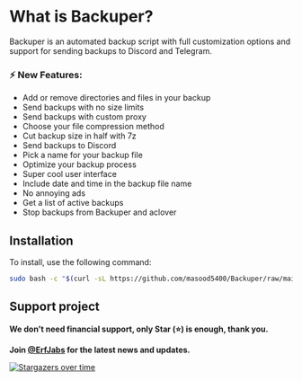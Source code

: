# What is Backuper?

Backuper is an automated backup script with full customization options and support for sending backups to Discord and Telegram.

### ⚡️ New Features:

- Add or remove directories and files in your backup
- Send backups with no size limits
- Send backups with custom proxy
- Choose your file compression method
- Cut backup size in half with 7z
- Send backups to Discord
- Pick a name for your backup file
- Optimize your backup process
- Super cool user interface
- Include date and time in the backup file name
- No annoying ads
- Get a list of active backups
- Stop backups from Backuper and aclover

## Installation

To install, use the following command:

```bash
sudo bash -c "$(curl -sL https://github.com/masood5400/Backuper/raw/main/install.sh)"
```

## Support project

**We don't need financial support, only Star (⭐) is enough, thank you.**

**Join [@ErfJabs](https://t.me/erfjabs) for the latest news and updates.**

[![Stargazers over time](https://starchart.cc/erfjab/Backuper.svg?variant=adaptive)](https://starchart.cc/erfjab/Backuper)
